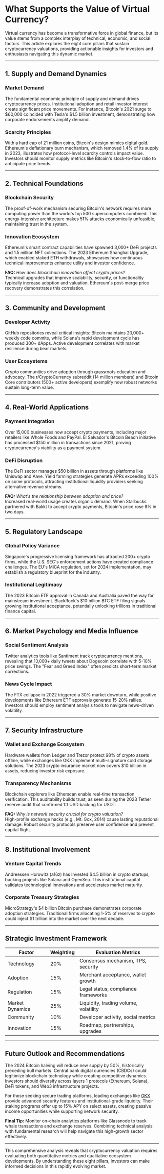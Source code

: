 # What Supports the Value of Virtual Currency?

Virtual currency has become a transformative force in global finance, but its value stems from a complex interplay of technical, economic, and social factors. This article explores the eight core pillars that sustain cryptocurrency valuations, providing actionable insights for investors and enthusiasts navigating this dynamic market.

---

## 1. Supply and Demand Dynamics

### Market Demand
The fundamental economic principle of supply and demand drives cryptocurrency prices. Institutional adoption and retail investor interest create significant price movements. For instance, Bitcoin's 2021 surge to $60,000 coincided with Tesla's $1.5 billion investment, demonstrating how corporate endorsements amplify demand.

### Scarcity Principles
With a hard cap of 21 million coins, Bitcoin's design mimics digital gold. Ethereum's deflationary burn mechanism, which removed 1.4% of its supply in 2023, illustrates how protocol-level scarcity controls impact value. Investors should monitor supply metrics like Bitcoin's stock-to-flow ratio to anticipate price trends.

---

## 2. Technical Foundations

### Blockchain Security
The proof-of-work mechanism securing Bitcoin's network requires more computing power than the world's top 500 supercomputers combined. This energy-intensive architecture makes 51% attacks economically unfeasible, maintaining trust in the system.

### Innovation Ecosystem
Ethereum's smart contract capabilities have spawned 3,000+ DeFi projects and 1.5 million NFT collections. The 2023 Ethereum Shanghai Upgrade, which enabled staked ETH withdrawals, showcases how continuous technical improvements enhance utility and investor confidence.

**FAQ:** *How does blockchain innovation affect crypto prices?*  
Technical upgrades that improve scalability, security, or functionality typically increase adoption and valuation. Ethereum's post-merge price recovery demonstrates this correlation.

---

## 3. Community and Development

### Developer Activity
GitHub repositories reveal critical insights: Bitcoin maintains 20,000+ weekly code commits, while Solana's rapid development cycle has produced 300+ dApps. Active development correlates with market resilience during bear markets.

### User Ecosystems
Crypto communities drive adoption through grassroots education and advocacy. The r/CryptoCurrency subreddit (14 million members) and Bitcoin Core contributors (500+ active developers) exemplify how robust networks sustain long-term value.

---

## 4. Real-World Applications

### Payment Integration
Over 15,000 businesses now accept crypto payments, including major retailers like Whole Foods and PayPal. El Salvador's Bitcoin Beach initiative has processed $150 million in transactions since 2021, proving cryptocurrency's viability as a payment system.

### DeFi Disruption
The DeFi sector manages $50 billion in assets through platforms like Uniswap and Aave. Yield farming strategies generate APRs exceeding 100% on some protocols, attracting institutional liquidity providers seeking alternative revenue streams.

**FAQ:** *What's the relationship between adoption and price?*  
Increased real-world usage creates organic demand. When Starbucks partnered with Bakkt to accept crypto payments, Bitcoin's price rose 8% in two days.

---

## 5. Regulatory Landscape

### Global Policy Variance
Singapore's progressive licensing framework has attracted 200+ crypto firms, while the U.S. SEC's enforcement actions have created compliance challenges. The EU's MiCA regulation, set for 2024 implementation, may establish a regulatory blueprint for the industry.

### Institutional Legitimacy
The 2023 Bitcoin ETF approval in Canada and Australia paved the way for mainstream investment. BlackRock's $10 billion BTC ETF filing signals growing institutional acceptance, potentially unlocking trillions in traditional finance capital.

---

## 6. Market Psychology and Media Influence

### Social Sentiment Analysis
Twitter analytics tools like Santiment track cryptocurrency mentions, revealing that 10,000+ daily tweets about Dogecoin correlate with 5-10% price swings. The "Fear and Greed Index" often predicts short-term market corrections.

### News Cycle Impact
The FTX collapse in 2022 triggered a 30% market downturn, while positive developments like Ethereum ETF approvals generate 15-20% rallies. Investors should employ sentiment analysis tools to navigate news-driven volatility.

---

## 7. Security Infrastructure

### Wallet and Exchange Ecosystem
Hardware wallets from Ledger and Trezor protect 98% of crypto assets offline, while exchanges like OKX implement multi-signature cold storage solutions. The 2023 crypto insurance market now covers $10 billion in assets, reducing investor risk exposure.

### Transparency Mechanisms
Blockchain explorers like Etherscan enable real-time transaction verification. This auditability builds trust, as seen during the 2023 Tether reserve audit that confirmed 1:1 USD backing for USDT.

**FAQ:** *Why is network security crucial for crypto valuation?*  
High-profile exchange hacks (e.g., Mt. Gox, 2014) cause lasting reputational damage. Robust security protocols preserve user confidence and prevent capital flight.

---

## 8. Institutional Involvement

### Venture Capital Trends
Andreessen Horowitz (a16z) has invested $4.5 billion in crypto startups, backing projects like Solana and OpenSea. This institutional capital validates technological innovations and accelerates market maturity.

### Corporate Treasury Strategies
MicroStrategy's $4 billion Bitcoin purchase demonstrates corporate adoption strategies. Traditional firms allocating 1-5% of reserves to crypto could inject $1 trillion into the market over the next decade.

---

## Strategic Investment Framework

| Factor          | Weighting | Evaluation Metrics                  |
|-----------------|-----------|-------------------------------------|
| Technology      | 20%       | Consensus mechanism, TPS, security  |
| Adoption        | 15%       | Merchant acceptance, wallet growth  |
| Regulation      | 15%       | Legal status, compliance frameworks |
| Market Dynamics | 25%       | Liquidity, trading volume, volatility |
| Community       | 10%       | Developer activity, social metrics  |
| Innovation      | 15%       | Roadmap, partnerships, upgrades     |

---

## Future Outlook and Recommendations

The 2024 Bitcoin halving will reduce new supply by 50%, historically preceding bull markets. Central bank digital currencies (CBDCs) could legitimize blockchain technology while creating competitive dynamics. Investors should diversify across layers 1 protocols (Ethereum, Solana), DeFi tokens, and Web3 infrastructure projects.

For those seeking secure trading platforms, leading exchanges like [OKX](https://bit.ly/okx-bonus) provide advanced security features and institutional-grade liquidity. Their staking programs offer up to 15% APY on select assets, creating passive income opportunities while supporting network security.

**Final Tip:** Monitor on-chain analytics platforms like Glassnode to track whale transactions and exchange reserves. Combining technical analysis with fundamental research will help navigate this high-growth sector effectively.

---

This comprehensive analysis reveals that cryptocurrency valuation requires evaluating both quantitative metrics and qualitative ecosystem developments. By understanding these eight pillars, investors can make informed decisions in this rapidly evolving market.